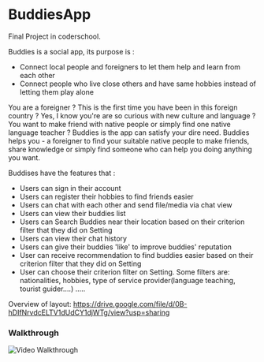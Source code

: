 # BuddiesApp
Final Project in coderschool.

Buddies is a social app, its purpose is :
+ Connect local people and foreigners to let them help and learn from each other
+ Connect people who live close others and have same hobbies instead of letting them play alone

You are a foreigner ? This is the first time you have been in this foreign country ?
Yes, I know you're are so curious with new culture and language ? You want to make friend with native people or simply find one native language teacher ? Buddies is the app can satisfy your dire need. Buddies helps you - a foreigner to find your suitable  native people to make friends, share knowledge or simply find someone who can help you doing anything you want. 

Buddises have the features that  :

+ Users can sign in their account
+ Users can register their hobbies to find friends easier
+ Users can chat with each other and send file/media via chat view
+ Users can view their buddies list
+ Users can Search Buddies near their location based on their criterion filter that they did on Setting
+ Users can view their chat history
+ Users can give their buddies 'like' to improve buddies' reputation
+ User can receive recommendation to find buddies easier based on their criterion filter that they did on Setting
+ User can choose their  criterion filter on Setting. Some filters are: nationalities, hobbies, type of service provider(language teaching, tourist guider....) .....


Overview of layout: https://drive.google.com/file/d/0B-hDIfNrvdcELTV1dUdCY1djWTg/view?usp=sharing

### Walkthrough

![Video Walkthrough](https://cloud.githubusercontent.com/assets/8816061/9992409/2372147c-609c-11e5-9c3e-8847b93bff12.gif)
